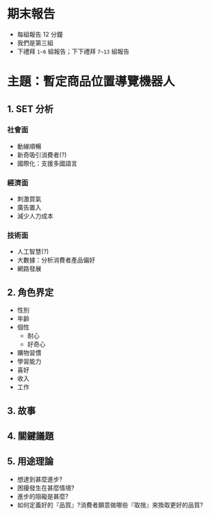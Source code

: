 # 期末報告
* 每組報告 12 分鐘
* 我們是第三組
* 下禮拜 `1~6` 組報告；下下禮拜 `7~13` 組報告

# 主題：暫定商品位置導覽機器人
## 1. SET 分析
### 社會面
* 動線順暢
* 新奇吸引消費者(?)
* 國際化：支援多國語言

### 經濟面
* 刺激買氣
* 廣告置入
* 減少人力成本

### 技術面
* 人工智慧(?)
* 大數據：分析消費者產品偏好
* 網路發展

## 2. 角色界定
* 性別
* 年齡
* 個性
    * 耐心
    * 好奇心
* 購物習慣
* 學習能力
* 喜好
* 收入
* 工作

## 3. 故事

## 4. 關鍵議題

## 5. 用途理論
* 想達到甚麼進步?
* 困擾發生在甚麼情境?
* 進步的阻礙是甚麼?
* 如何定義好的『品質』?消費者願意做哪些『取捨』來換取更好的品質?